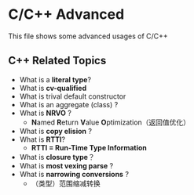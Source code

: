 # C/C++ Advanced

This file shows some advanced usages of C/C++



## C++ Related Topics

- What is a **literal type**?
- What is **cv-qualified**
- What is trival default constructor
- What is an aggregate (class) ?
- What is **NRVO** ?
  - **N**amed **R**eturn **V**alue **O**ptimization（返回值优化）
- What is **copy elision** ?
- What is **RTTI**?
  - **RTTI = Run-Time Type Information**
- What is **closure type**？
- What is **most vexing parse** ?
- What is **narrowing conversions** ?
  - （类型）范围缩减转换
